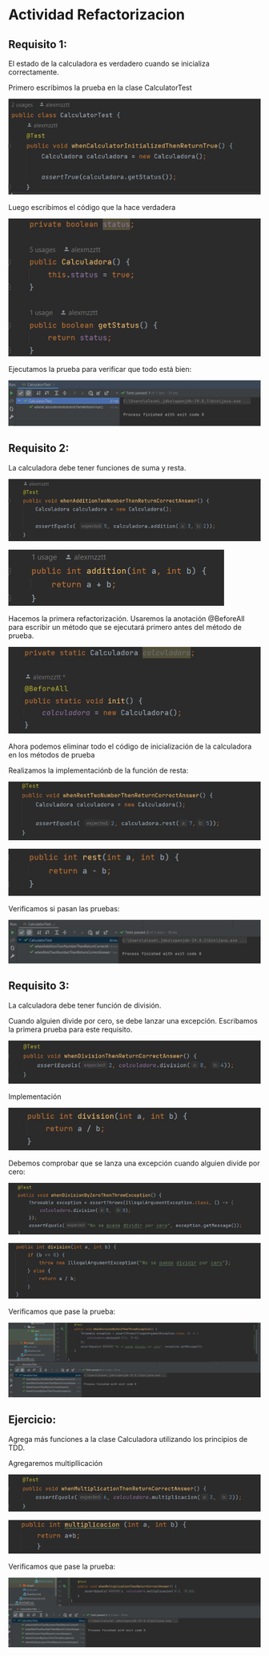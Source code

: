 # Actividad Refactorizacion

## Requisito 1: 

El estado de la calculadora es verdadero cuando se inicializa correctamente.

Primero escribimos la prueba en la clase CalculatorTest

![](Assets/imagen1.jpg)

Luego escribimos el código que la hace verdadera

![](Assets/imagen2.jpg)

Ejecutamos la prueba para verificar que todo está bien:

![](Assets/imagen3.jpg)

## Requisito 2:

La calculadora debe tener funciones de suma y resta.

![](Assets/imagen4.jpg)

![](Assets/5.jpg)

Hacemos la primera refactorización. Usaremos la anotación @BeforeAll para escribir un método que se ejecutará primero antes del método de prueba.

![](Assets/6.jpg)

Ahora podemos eliminar todo el código de inicialización de la calculadora en los métodos de prueba

Realizamos la implementaciónb de la función de resta:

![](Assets/7.jpg)

![](Assets/8.jpg)

Verificamos si pasan las pruebas:

![](Assets/9.jpg)


## Requisito 3:

La calculadora debe tener función de división.

Cuando alguien divide por cero, se debe lanzar una excepción. Escribamos la primera prueba para este requisito.

![](Assets/10.jpg)

Implementación

![](Assets/11.jpg)

Debemos comprobar que se lanza una excepción cuando alguien divide por cero:

![](Assets/12.jpg)

![](Assets/13.jpg)

Verificamos que pase la prueba:

![](Assets/14.jpg)

## Ejercicio: 

Agrega más funciones a la clase Calculadora utilizando los principios de TDD.

Agregaremos multipllicación

![](Assets/15.jpg)

![](Assets/16.jpg)

Verificamos que pase la prueba:

![](Assets/17.jpg)





































